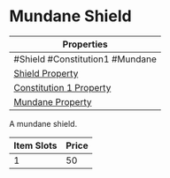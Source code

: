 # Mundane Shield

| Properties                                                                      |
| ------------------------------------------------------------------------------- |
| #Shield #Constitution1 #Mundane                                                 |
| [Shield Property](../Armor%20Properties/Shield%20Property.md)                   |
| [Constitution 1 Property](../Armor%20Properties/Constitution%20X%20Property.md) |
| [Mundane Property](../../../Material%20Properties/Mundane%20Property.md)        |
A mundane shield.

| Item Slots | Price |
| ---------- | ----- |
| 1          | 50    |
